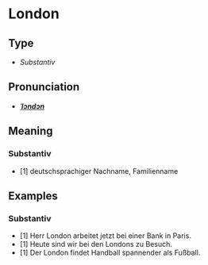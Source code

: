 # London
## Type
- _Substantiv_
## Pronunciation
- **_[ˈlɔndɔn](https://commons.wikimedia.org/wiki/File:De-London.ogg)_**
## Meaning
### Substantiv
- [1] deutschsprachiger Nachname, Familienname
## Examples
### Substantiv
- [1] Herr London arbeitet jetzt bei einer Bank in Paris.
- [1] Heute sind wir bei den Londons zu Besuch.
- [1] Der London findet Handball spannender als Fußball.

